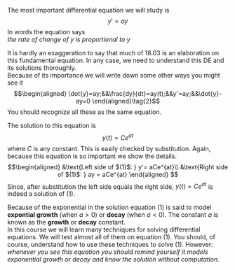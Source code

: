 The most important differential equation we will study is
$$y' = ay\tag{1}$$
In words the equation says  
*the rate of change of $y$ is proportional to $y$*

It is hardly an exaggeration to say that much of 18.03 is an elaboration on this fundamental equation. In any case, we need to understand this DE and its solutions thoroughly.  
Because of its importance we will write down some other ways you might see it
$$\begin{aligned}
\dot{y}=ay;&&\frac{dy}{dt}=ay(t);&&y'=ay;&&\dot{y}-ay=0
\end{aligned}\tag{2}$$
You should recognize all these as the same equation.

The solution to this equation is
$$y(t)=Ce^{at}$$
where $C$ is any constant. This is easily checked by substitution. Again, because this equation is so important we show the details.
$$\begin{aligned}
&\text{Left side of $(1)$: } y'= aCe^{at}\\
&\text{Right side of $(1)$: } ay = aCe^{at}
\end{aligned}
$$
Since, after substitution the left side equals the right side, $y(t) = Ce^{at}$ is indeed a solution of $(1)$.

Because of the exponential in the solution equation $(1)$ is said to model **expontial growth** (when $a > 0$) or **decay** (when $a < 0$). The constant $a$ is known as the **growth** or **decay** constant.  
In this course we will learn many techniques for solving differential equations. We will test almost all of them on equation $(1)$. You should, of course, understand how to use these techniques to solve $(1)$. However: *whenever you see this equation you should remind yourself it models exponential growth or decay and know the solution without computation*.
